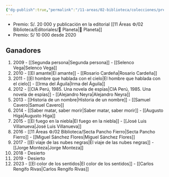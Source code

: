 ```yaml
---
{"dg-publish":true,"permalink":"/11-areas/02-biblioteca/colecciones/premio-de-novela-breve-camara-peruana-del-libro/","noteIcon":""}
---
```



- Premio: S/. 20 000 y publicación en la editorial [[11 Áreas ⚙/02 Biblioteca/Editoriales/📔 Planeta\|📔 Planeta]]
- Premio: S/ 10 000 desde 2020
## Ganadores
1. 2009 - [[Segunda persona\|Segunda persona]] - [[Selenco Vega\|Selenco Vega]]
2. 2010 - [[El amante\|El amante]] - [[Rosario Cardeña\|Rosario Cardeña]]
3. 2011 - [[El hombre que hablada con el cielo\|El hombre que hablada con el cielo]] - [[Irma del Águila\|Irma del Águila]]
4. 2012 - [[CIA Perú, 1985. Una novela de espías\|CIA Perú, 1985. Una novela de espías]] - [[Alejandro Neyra\|Alejandro Neyra]]
5. 2013 - [[Historia de un nombre\|Historia de un nombre]] - [[Samuel Cavero\|Samuel Cavero]]
6. 2014 - [[Saber matar, saber morir\|Saber matar, saber morir]] - [[Augusto Higa\|Augusto Higa]]
7. 2015 - [[El fuego en la niebla\|El fuego en la niebla]] - [[José Luis Villanueva\|José Luis Villanueva]]
8. 2016 - [[11 Áreas ⚙/02 Biblioteca/Secta Pancho Fierro\|Secta Pancho Fierro]] - [[Miguel Sánchez Flores\|Miguel Sánchez Flores]]
9. 2017 - [[El viaje de las nubes negras\|El viaje de las nubes negras]] - [[Jorge Monteza\|Jorge Monteza]]
10. 2018 - Desierto
11. 2019 - Desierto
12. 2023 - [[El color de los sentidos\|El color de los sentidos]] - [[Carlos Rengifo Rivas\|Carlos Rengifo Rivas]]